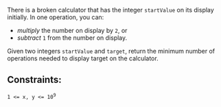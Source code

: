There is a broken calculator that has the integer `startValue` on its display initially. In one operation, you can:
*    _multiply_ the number on display by `2`, or
*    _subtract_ `1` from the number on display.

Given two integers `startValue` and `target`, return the minimum number of operations needed to display target on the calculator.

## Constraints:
 <code>1 <= x, y <= 10<sup>9</sup></code>

